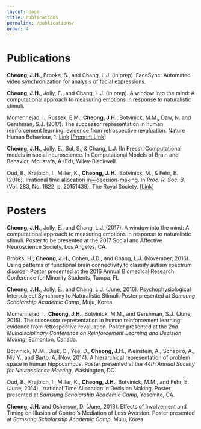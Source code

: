 ```yaml
---
layout: page
title: Publications
permalink: /publications/
order: 4
---
```

# Publications

**Cheong, J.H.**, Brooks, S., and Chang, L.J. (in prep). FaceSync: Automated video synchronization for analysis of facial expressions. 

**Cheong, J.H.**, Jolly, E., and Chang, L.J. (in prep). A window into the mind: A computational approach to measuring emotions in response to naturalistic stimuli.  

Momennejad, I., Russek, E.M., **Cheong, J.H.**, Botvinick, M.M., Daw, N. and Gershman, S.J. (2017). The successor representation in human reinforcement learning: evidence from retrospective revaluation. Nature Human Behaviour, 1. [Link](https://www.nature.com/articles/s41562-017-0180-8) [[Preprint Link]](http://biorxiv.org/content/early/2016/10/27/083824) 

**Cheong, J.H.**, Jolly, E., Sul, S., & Chang, L.J. (In Press). Computational models in social neuroscience. In Computational Models of Brain and Behavior, Moustafa, A (Ed), Wiley-Blackwell.

Oud, B., Krajbich, I., Miller, K., **Cheong, J. H.**, Botvinick, M., & Fehr, E. (2016). Irrational time allocation in￼decision-making. In *Proc. R. Soc. B*. (Vol. 283, No. 1822, p. 20151439). The Royal Society. [[Link]](http://rspb.royalsocietypublishing.org/content/283/1822/20151439)


# Posters

**Cheong, J.H.**, Jolly, E., and Chang, L.J. (2017). A window into the mind: A computational approach to measuring emotions in response to naturalistic stimuli. Poster to be presented at the 2017 Social and Affective Neuroscience Society, Los Angeles, CA. 

Brooks, H., **Cheong, J.H.**, Cohen, J.D., and Chang, L.J. (November, 2016). Using patterns of functional brain connectivity to classify autism spectrum disorder. Poster presented at the 2016 Annual Biomedical Research Conference for Minority Students, Tampa, FL

**Cheong, J.H.**, Jolly, E., and Chang, L.J. (June, 2016). Psychophysiological Intersubject Synchrony to Naturalistic Stimuli. Poster presented at *Samsung Scholarship Academic Camp*, Muju, Korea.

Momennejad, I., **Cheong, J.H.**, Botvinick, M.M., and Gershman, S.J. (June, 2015). The successor
representation in human reinforcement learning: evidence from retrospective revaluation. Poster presented at the *2nd Multidisciplinary Conference on Reinforcement Learning and Decision Making*, Edmonton, Canada.

Botvinick, M.M., Diuk, C., Yee, D., **Cheong, J.H.**, Weinstein, A., Schapiro, A., Niv Y., and Barto, A. (Nov, 2014). A hierarchical representation of problem space in human hippocampus. Poster presented at the *44th
Annual Society for Neuroscience Meeting*, Washington, DC.

Oud, B., Krajbich, I., Miller, K., **Cheong, J.H.**, Botvinick, M.M., and Fehr, E. (June, 2014). Irrational Time Allocation in Decision Making. Poster presented at *Samsung Scholarship Academic Camp*, Yosemite, CA.

**Cheong, J.H.** and Osherson, D. (June, 2013). Effects of Involvement and Timing on Illusion of Control’s
Mediation of Loss Aversion. Poster presented at *Samsung Scholarship Academic Camp*, Muju, Korea.
